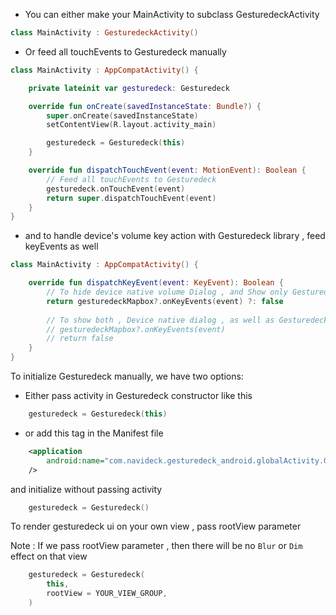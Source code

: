 - You can either make your MainActivity to subclass GesturedeckActivity

```kotlin
class MainActivity : GesturedeckActivity()
```

- Or feed all touchEvents to Gesturedeck manually

```kotlin
class MainActivity : AppCompatActivity() {

    private lateinit var gesturedeck: Gesturedeck

    override fun onCreate(savedInstanceState: Bundle?) {
        super.onCreate(savedInstanceState)
        setContentView(R.layout.activity_main)

        gesturedeck = Gesturedeck(this)
    }

    override fun dispatchTouchEvent(event: MotionEvent): Boolean {
        // Feed all touchEvents to Gesturedeck
        gesturedeck.onTouchEvent(event)
        return super.dispatchTouchEvent(event)
    }
}
```

- and to handle device's volume key action with Gesturedeck library , feed keyEvents as well

```kotlin
class MainActivity : AppCompatActivity() {

    override fun dispatchKeyEvent(event: KeyEvent): Boolean {    
        // To hide device native volume Dialog , and Show only Gesturedeck UI
        return gesturedeckMapbox?.onKeyEvents(event) ?: false
        
        // To show both , Device native dialog , as well as GesturedeckUI
        // gesturedeckMapbox?.onKeyEvents(event)
        // return false
    }
}
```

To initialize Gesturedeck manually, we have two options:

- Either pass activity in Gesturedeck constructor like this

```kotlin
    gesturedeck = Gesturedeck(this)
```

- or add this tag in the Manifest file

```xml
    <application
        android:name="com.navideck.gesturedeck_android.globalActivity.GlobalApplication"
    />
```

and initialize without passing activity

```kotlin
    gesturedeck = Gesturedeck()
```

To render gesturedeck ui on your own view , pass rootView parameter

Note : If we pass rootView parameter , then there will be no `Blur` or `Dim` effect on that view
```kotlin
    gesturedeck = Gesturedeck(
        this,
        rootView = YOUR_VIEW_GROUP,
    )
```
